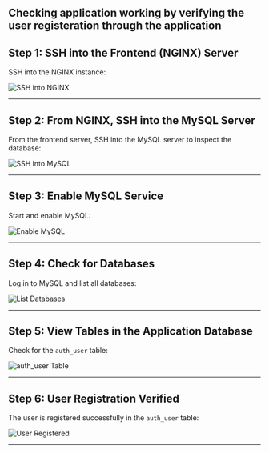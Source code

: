 ## Checking application working by verifying the user registeration through the application


## Step 1: SSH into the Frontend (NGINX) Server

SSH into the NGINX instance:

  
![SSH into NGINX](https://github.com/user-attachments/assets/82b1ee56-e3b3-47ac-b332-85bd20a4e3ab)

---

## Step 2: From NGINX, SSH into the MySQL Server

From the frontend server, SSH into the MySQL server to inspect the database:

  
![SSH into MySQL](https://github.com/user-attachments/assets/8967c52d-2805-4128-9653-e2dcf53ee9a3)

---

## Step 3: Enable MySQL Service

Start and enable MySQL:

  
![Enable MySQL](https://github.com/user-attachments/assets/861d0c35-3a5e-4d36-a3ca-1fb12105693f)

---

## Step 4: Check for Databases

Log in to MySQL and list all databases:

  
![List Databases](https://github.com/user-attachments/assets/fcfd9c0c-d79f-4f59-b301-fe5ff318e801)

---

## Step 5: View Tables in the Application Database

Check for the `auth_user` table:

  
![auth_user Table](https://github.com/user-attachments/assets/bc11754d-40fe-4072-8549-d1fc3082208d)

---

## Step 6: User Registration Verified

The user is registered successfully in the `auth_user` table:

  
![User Registered](https://github.com/user-attachments/assets/9990af7a-bc5a-481c-9268-a834191a3c76)

---






